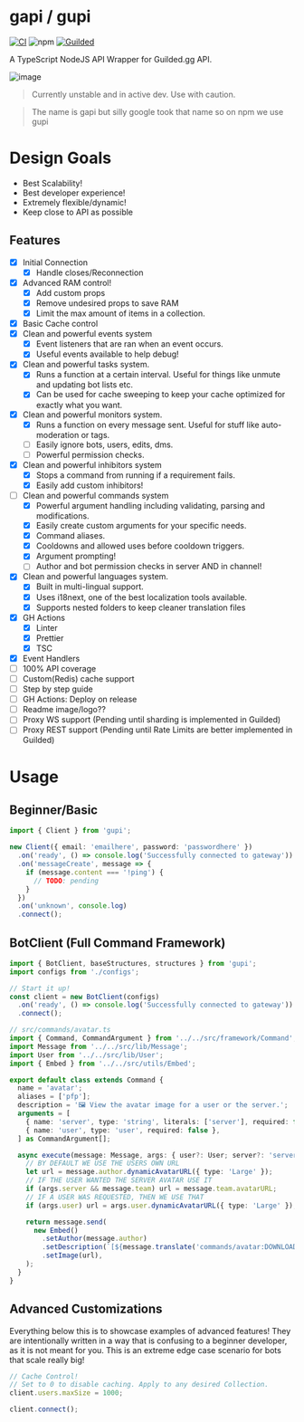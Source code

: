 # gapi / gupi

[![CI](https://github.com/Skillz4Killz/gapi/actions/workflows/CI.yml/badge.svg)](https://github.com/Skillz4Killz/gapi/actions/workflows/CI.yml)
![npm](https://img.shields.io/npm/v/gupi)
[![Guilded](https://img.shields.io/badge/Guilded%20Server-Click%20To%20Join!-yellow)](https://www.guilded.gg/i/Vkb5LVP2)

A TypeScript NodeJS API Wrapper for Guilded.gg API.

![image](https://img.guildedcdn.com/ContentMedia/cddfebfa0ca84afd72f2a6bdc55bb158-Full.webp?w=713&h=130)

> Currently unstable and in active dev. Use with caution.

> The name is gapi but silly google took that name so on npm we use gupi

# Design Goals

- Best Scalability!
- Best developer experience!
- Extremely flexible/dynamic!
- Keep close to API as possible

## Features

- [x] Initial Connection
  - [x] Handle closes/Reconnection
- [x] Advanced RAM control!
  - [x] Add custom props
  - [x] Remove undesired props to save RAM
  - [x] Limit the max amount of items in a collection.
- [x] Basic Cache control
- [x] Clean and powerful events system
  - [x] Event listeners that are ran when an event occurs.
  - [x] Useful events available to help debug!
- [x] Clean and powerful tasks system.
  - [x] Runs a function at a certain interval. Useful for things like unmute and updating bot lists etc.
  - [x] Can be used for cache sweeping to keep your cache optimized for exactly what you want.
- [x] Clean and powerful monitors system.
  - [x] Runs a function on every message sent. Useful for stuff like auto-moderation or tags.
  - [ ] Easily ignore bots, users, edits, dms.
  - [ ] Powerful permission checks.
- [x] Clean and powerful inhibitors system
  - [x] Stops a command from running if a requirement fails.
  - [x] Easily add custom inhibitors!
- [ ] Clean and powerful commands system
  - [x] Powerful argument handling including validating, parsing and modifications.
  - [x] Easily create custom arguments for your specific needs.
  - [x] Command aliases.
  - [x] Cooldowns and allowed uses before cooldown triggers.
  - [x] Argument prompting!
  - [ ] Author and bot permission checks in server AND in channel!
- [x] Clean and powerful languages system.
  - [x] Built in multi-lingual support.
  - [x] Uses i18next, one of the best localization tools available.
  - [x] Supports nested folders to keep cleaner translation files
- [x] GH Actions
  - [x] Linter
  - [x] Prettier
  - [x] TSC
- [x] Event Handlers
- [ ] 100% API coverage
- [ ] Custom(Redis) cache support
- [ ] Step by step guide
- [ ] GH Actions: Deploy on release
- [ ] Readme image/logo??
- [ ] Proxy WS support (Pending until sharding is implemented in Guilded)
- [ ] Proxy REST support (Pending until Rate Limits are better implemented in Guilded)

# Usage

## Beginner/Basic

```ts
import { Client } from 'gupi';

new Client({ email: 'emailhere', password: 'passwordhere' })
  .on('ready', () => console.log('Successfully connected to gateway'))
  .on('messageCreate', message => {
    if (message.content === '!ping') {
      // TODO: pending
    }
  })
  .on('unknown', console.log)
  .connect();
```

## BotClient (Full Command Framework)

```ts
import { BotClient, baseStructures, structures } from 'gupi';
import configs from './configs';

// Start it up!
const client = new BotClient(configs)
  .on('ready', () => console.log('Successfully connected to gateway'))
  .connect();

// src/commands/avatar.ts
import { Command, CommandArgument } from '../../src/framework/Command';
import Message from '../../src/lib/Message';
import User from '../../src/lib/User';
import { Embed } from '../../src/utils/Embed';

export default class extends Command {
  name = 'avatar';
  aliases = ['pfp'];
  description = '🖼️ View the avatar image for a user or the server.';
  arguments = [
    { name: 'server', type: 'string', literals: ['server'], required: false },
    { name: 'user', type: 'user', required: false },
  ] as CommandArgument[];

  async execute(message: Message, args: { user?: User; server?: 'server' }) {
    // BY DEFAULT WE USE THE USERS OWN URL
    let url = message.author.dynamicAvatarURL({ type: 'Large' });
    // IF THE USER WANTED THE SERVER AVATAR USE IT
    if (args.server && message.team) url = message.team.avatarURL;
    // IF A USER WAS REQUESTED, THEN WE USE THAT
    if (args.user) url = args.user.dynamicAvatarURL({ type: 'Large' });

    return message.send(
      new Embed()
        .setAuthor(message.author)
        .setDescription(`[${message.translate('commands/avatar:DOWNLOAD_LINK')}](${url})`)
        .setImage(url),
    );
  }
}
```

## Advanced Customizations

Everything below this is to showcase examples of advanced features! They are intentionally written in a way that is confusing to a beginner developer, as it is not meant for you. This is an extreme edge case scenario for bots that scale really big!

```ts
// Cache Control!
// Set to 0 to disable caching. Apply to any desired Collection.
client.users.maxSize = 1000;

client.connect();
```
